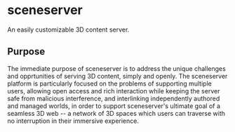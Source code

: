 sceneserver
===========

An easily customizable 3D content server.

Purpose
-------

The immediate purpose of sceneserver is to address the unique challenges and opprtunities of serving 3D content, simply and openly.  The sceneserver platform is particularly focused on the problems of supporting multiple users, allowing open access and rich interaction while keeping the server safe from malicious interference, and interlinking independently authored and managed worlds, in order to support sceneserver's ultimate goal of a seamless 3D web -- a network of 3D spaces which users can traverse with no interruption in their immersive experience.
